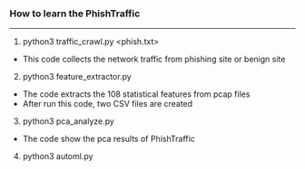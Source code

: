 ### How to learn the PhishTraffic
---
1. python3 traffic_crawl.py <phish.txt>
- This code collects the network traffic from phishing site or benign site
  
2. python3 feature_extractor.py
- The code extracts the 108 statistical features from pcap files
- After run this code, two CSV files are created
  
3. python3 pca_analyze.py
- The code show the pca results of PhishTraffic

4. python3 automl.py
 

